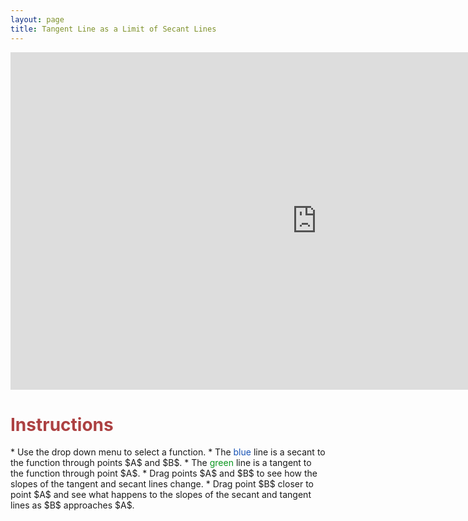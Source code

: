 ```yaml
---
layout: page
title: Tangent Line as a Limit of Secant Lines
---
```


<iframe scrolling="no" src="https://tube.geogebra.org/material/iframe/id/109510/width/980/height/540/border/888888/rc/true/ai/false/sdz/true/smb/false/stb/false/stbh/true/ld/true/sri/true/at/preferhtml5" width="980px" height="540px" style="border:0px;"> </iframe>

<h1> <font color="#ac4142">Instructions</font></h1>
* Use the drop down menu to select a function.
* The <font color="#1551b5">blue</font> line is a secant to the function through points $A$ and $B$.
* The <font color="#0a971e">green</font> line is a tangent to the function through point $A$.
* Drag points $A$ and $B$ to see how the slopes of the tangent and secant lines change.
* Drag point $B$ closer to point $A$ and see what happens to the slopes of the secant and tangent lines as $B$ approaches $A$.

